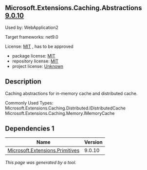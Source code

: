 Microsoft.Extensions.Caching.Abstractions [9.0.10](https://www.nuget.org/packages/Microsoft.Extensions.Caching.Abstractions/9.0.10)
--------------------

Used by: WebApplication2

Target frameworks: net9.0

License: [MIT](../../../../licenses/mit) , has to be approved

- package license: [MIT](https://licenses.nuget.org/MIT) 
- repository license: [MIT](https://github.com/dotnet/runtime) 
- project license: [Unknown](https://dot.net/) 

Description
-----------
Caching abstractions for in-memory cache and distributed cache.

Commonly Used Types:
Microsoft.Extensions.Caching.Distributed.IDistributedCache
Microsoft.Extensions.Caching.Memory.IMemoryCache

Dependencies 1
-----------

|Name|Version|
|----------|:----|
|[Microsoft.Extensions.Primitives](../../../../packages/nuget.org/microsoft.extensions.primitives/9.0.10)|9.0.10|

*This page was generated by a tool.*